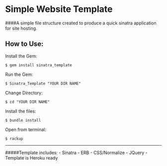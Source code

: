 Simple Website Template
========================

####A simple file structure created to produce a quick sinatra application for site hosting. 

How to Use:
------------
Install the Gem:
```shell
$ gem install sinatra_template
```
Run the Gem:
```shell
$ Sinatra_Template "YOUR DIR NAME"
```
Change Directory:
```shell
$ cd "YOUR DIR NAME"
```
Install the files:
```shell
$ bundle install
```
Open from terminal:
```shell
$ rackup
```
---------------------


#####Template includes:
	- Sinatra
	- ERB
	- CSS/Normalize
	- JQuery
	- Template is Heroku ready

